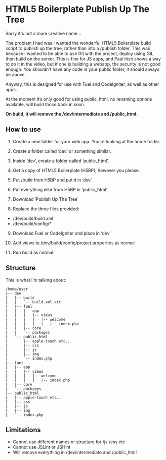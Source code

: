 HTML5 Boilerplate Publish Up The Tree
=====================================

Sorry it's not a more creative name...

The problem I had was I wanted the wonderful HTML5 Boilerplate build script to publish up the tree, rather than into a /publish folder. This was because I wanted to be able to use Git with the project, deploy using Git, then build on the server. This is fine for JS apps, and Paul Irish shows a way to do it in the video, but if one is building a webapp, the security is not good enough. You shouldn't have any code in your public folder, it should always be above.

Anyway, this is designed for use with Fuel and CodeIgniter, as well as other apps.

At the moment it’s only good for using public_html, no renaming options available, will build those back in soon.

__On build, it will remove the /dev/intermediate and /public_html.__

How to use
----------

1. Create a new folder for your web app. You’re looking at the home folder.

2. Create a folder called ‘dev’ or something similar.

3. Inside ‘dev’, create a folder called ‘public_html’.

4. Get a copy of HTML5 Boilerplate (H5BP), however you please.

5. Put /build from H5BP and put it in ‘dev’

6. Put everything else from H5BP in ‘public_html’

7. Download ‘Publish Up The Tree’

8. Replace the three files provided:
* /dev/build/build.xml
* /dev/build/config/*

9. Download Fuel or CodeIgniter and place in ‘dev’

10. Add views to /dev/build/config/project.properties as normal

11. Run build as normal

Structure
---------

This is what I’m talking about:

	/home/user
	|-- dev
	|   |-- build
	|   |   `-- build.xml etc
	|   |-- fuel
	|   |   |-- app
	|   |   |   |-- views
	|   |   |   |   |-- welcome
	|   |   |   |   |   |-- index.php
	|   |   |-- core
	|   |   `-- packages
	|   `-- public_html
	|       |-- apple-touch etc...
	|       |-- css
	|       |-- js
	|       |-- img
	|       `-- index.php
	|-- fuel
	|   |-- app
	|   |   |-- views
	|   |   |   |-- welcome
	|   |   |   |   |-- index.php
	|   |-- core
	|   `-- packages
	|-- public_html
	|   |-- apple-touch etc...
	|   |-- css
	|   |-- js
	|   |-- img
	|   `-- index.php

Limitations
-----------

* Cannot use different names or structure for /js /css etc
* Cannot use JSLint or JSHint
* Will remove everything in /dev/intermediate and /public_html